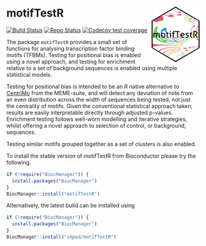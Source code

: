 # motifTestR <img id="motiftestr_logo" alt="MotifTestR Logo" src="man/figures/favicon.png" align="right" width = "125" />

<!-- badges: start -->
[![Build Status](https://github.com/smped/motifTestR/workflows/R-CMD-check-bioc/badge.svg)](https://github.com/smped/motifTestR/actions)
[![Repo Status](https://img.shields.io/badge/repo%20status-Active-green.svg)](https://shields.io/)
[![Codecov test coverage](https://codecov.io/gh/smped/motifTestR/branch/gh-actions/graph/badge.svg)](https://codecov.io/gh/smped/motifTestR?branch=gh-actions)
<!-- badges: end -->


The package `motifTestR` provides a small set of functions for analysing transcription factor binding motifs (TFBMs).
Testing for positional bias is enabled using a novel approach, and testing for enrichment relative to a set of background sequences is enabled using multiple statistical models.

Testing for positional bias is intended to be an R native alternative to [CentriMo](https://meme-suite.org/meme/doc/centrimo.html) from the MEME-suite, and will detect any deviation of note from an even distribution across the width of sequences being tested, not just the centrality of motifs.
Given the conventional statistical approach taken, results are easily interpretable directly through adjusted p-values.
Enrichment testing follows well-worn modelling and iterative strategies, whilst offering a novel approach to selection of control, or background, sequences.

Testing similar motifs grouped together as a set of clusters is also enabled.

To install the stable version of motifTestR from Bioconductor please try the following.

``` r
if (!require("BiocManager")) {
  install.packages("BiocManager")
}
BiocManager::install("motifTestR")
```

Alternatively, the latest build can be installed using

``` r
if (!require("BiocManager")) {
  install.packages("BiocManager")
}
BiocManager::install("smped/motifTestR")
```
